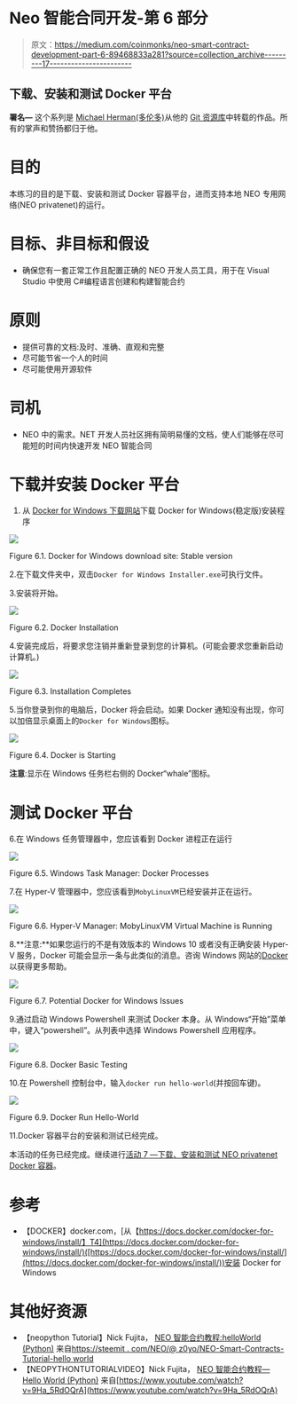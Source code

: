 # Neo 智能合同开发-第 6 部分

> 原文：<https://medium.com/coinmonks/neo-smart-contract-development-part-6-89468833a281?source=collection_archive---------17----------------------->

## 下载、安装和测试 Docker 平台

**署名—** 这个系列是 [Michael Herman(多伦多)](https://github.com/mwherman2000)从他的 [Git 资源库](https://github.com/mwherman2000/neo-dotnetquickstart)中转载的作品。所有的掌声和赞扬都归于他。

# 目的

本练习的目的是下载、安装和测试 Docker 容器平台，进而支持本地 NEO 专用网络(NEO privatenet)的运行。

# 目标、非目标和假设

*   确保您有一套正常工作且配置正确的 NEO 开发人员工具，用于在 Visual Studio 中使用 C#编程语言创建和构建智能合约

# 原则

*   提供可靠的文档:及时、准确、直观和完整
*   尽可能节省一个人的时间
*   尽可能使用开源软件

# 司机

*   NEO 中的需求。NET 开发人员社区拥有简明易懂的文档，使人们能够在尽可能短的时间内快速开发 NEO 智能合同

# 下载并安装 Docker 平台

1.  从 [Docker for Windows 下载网站](https://docs.docker.com/docker-for-windows/install/)下载 Docker for Windows(稳定版)安装程序

![](img/be565861645de22591b277530cc66ad2.png)

Figure 6.1\. Docker for Windows download site: Stable version

2.在下载文件夹中，双击`Docker for Windows Installer.exe`可执行文件。

3.安装将开始。

![](img/ca2dbb35770435a1fd8ff115b48889b4.png)

Figure 6.2\. Docker Installation

4.安装完成后，将要求您注销并重新登录到您的计算机。(可能会要求您重新启动计算机。)

![](img/7750d4aef341c5067ad6e1b9694034fd.png)

Figure 6.3\. Installation Completes

5.当你登录到你的电脑后，Docker 将会启动。如果 Docker 通知没有出现，你可以加倍显示桌面上的`Docker for Windows`图标。

![](img/eaadd3bae18925d905ce995e9ad2ebac.png)

Figure 6.4\. Docker is Starting

**注意**:显示在 Windows 任务栏右侧的 Docker“whale”图标。

# 测试 Docker 平台

6.在 Windows 任务管理器中，您应该看到 Docker 进程正在运行

![](img/154d3f8da06d4381de7696854c8b3eb7.png)

Figure 6.5\. Windows Task Manager: Docker Processes

7.在 Hyper-V 管理器中，您应该看到`MobyLinuxVM`已经安装并正在运行。

![](img/bdb51cf24ca6a99ed05b8109ba098968.png)

Figure 6.6\. Hyper-V Manager: MobyLinuxVM Virtual Machine is Running

8.**注意:**如果您运行的不是有效版本的 Windows 10 或者没有正确安装 Hyper-V 服务，Docker 可能会显示一条与此类似的消息。咨询 Windows 网站的[Docker](https://docs.docker.com/docker-for-windows/install/)以获得更多帮助。

![](img/d6d0569031456eed406bd30f217ab45d.png)

Figure 6.7\. Potential Docker for Windows Issues

9.通过启动 Windows Powershell 来测试 Docker 本身。从 Windows“开始”菜单中，键入“powershell”。从列表中选择 Windows Powershell 应用程序。

![](img/ce7c6bedf572990d1bed557b766b9e5b.png)

Figure 6.8\. Docker Basic Testing

10.在 Powershell 控制台中，输入`docker run hello-world`(并按回车键)。

![](img/a0a84a6db7f66eb35447f64f873945d1.png)

Figure 6.9\. Docker Run Hello-World

11.Docker 容器平台的安装和测试已经完成。

本活动的任务已经完成。继续进行[活动 7 —下载、安装和测试 NEO privatenet Docker 容器](https://github.com/mwherman2000/neo-dotnetquickstart/blob/master/EN-us/07-installneoprivatenetcontainer.md)。

# 参考

*   【DOCKER】docker.com，[从【https://docs.docker.com/docker-for-windows/install/】T4](https://docs.docker.com/docker-for-windows/install/)([https://docs.docker.com/docker-for-windows/install/](https://docs.docker.com/docker-for-windows/install/))安装 Docker for Windows

# 其他好资源

*   【neopython Tutorial】Nick Fujita， [NEO 智能合约教程:helloWorld (Python)](https://steemit.com/neo/@z0yo/neo-smart-contracts-tutorial-helloworld) 来自[https://steemit . com/NEO/@ z0yo/NEO-Smart-Contracts-Tutorial-hello world](https://steemit.com/neo/@z0yo/neo-smart-contracts-tutorial-helloworld)
*   【NEOPYTHONTUTORIALVIDEO】Nick Fujita， [NEO 智能合约教程— Hello World (Python)](https://www.youtube.com/watch?v=9Ha_5RdOQrA) 来自[https://www.youtube.com/watch?v=9Ha_5RdOQrA](https://www.youtube.com/watch?v=9Ha_5RdOQrA)